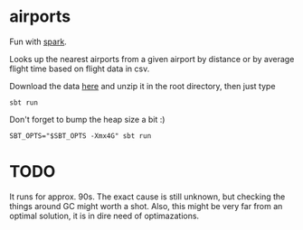 # airports

Fun with [spark].

Looks up the nearest airports from a given airport by distance or by average flight time based on flight data in csv.

Download the data [here] and unzip it in the root directory, then just type

```
sbt run
```

Don't forget to bump the heap size a bit :)

```
SBT_OPTS="$SBT_OPTS -Xmx4G" sbt run
```

# TODO

It runs for approx. 90s. The exact cause is still unknown, but checking the things around GC might worth a shot.
Also, this might be very far from an optimal solution, it is in dire need of optimazations.

[spark]: http://spark.apache.org
[here]: http://stat-computing.org/dataexpo/2009/2008.csv.bz2
